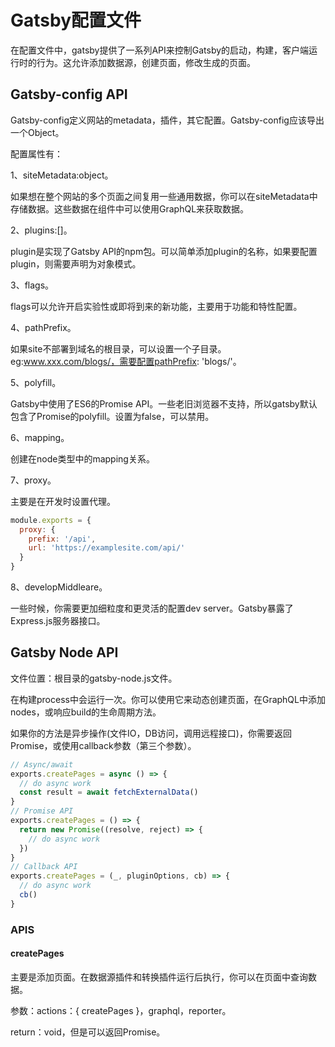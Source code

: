# Gatsby配置文件

在配置文件中，gatsby提供了一系列API来控制Gatsby的启动，构建，客户端运行时的行为。这允许添加数据源，创建页面，修改生成的页面。

## Gatsby-config API

Gatsby-config定义网站的metadata，插件，其它配置。Gatsby-config应该导出一个Object。

配置属性有：

1、siteMetadata:object。

如果想在整个网站的多个页面之间复用一些通用数据，你可以在siteMetadata中存储数据。这些数据在组件中可以使用GraphQL来获取数据。

2、plugins:[]。

plugin是实现了Gatsby API的npm包。可以简单添加plugin的名称，如果要配置plugin，则需要声明为对象模式。

3、flags。

flags可以允许开启实验性或即将到来的新功能，主要用于功能和特性配置。

4、pathPrefix。

如果site不部署到域名的根目录，可以设置一个子目录。eg:www.xxx.com/blogs/，需要配置pathPrefix: 'blogs/'。

5、polyfill。

Gatsby中使用了ES6的Promise API。一些老旧浏览器不支持，所以gatsby默认包含了Promise的polyfill。设置为false，可以禁用。

6、mapping。

创建在node类型中的mapping关系。

7、proxy。

主要是在开发时设置代理。

```js
module.exports = {
  proxy: {
    prefix: '/api',
    url: 'https://examplesite.com/api/'
  }
}
```

8、developMiddleare。

一些时候，你需要更加细粒度和更灵活的配置dev server。Gatsby暴露了Express.js服务器接口。


## Gatsby Node API

文件位置：根目录的gatsby-node.js文件。

在构建process中会运行一次。你可以使用它来动态创建页面，在GraphQL中添加nodes，或响应build的生命周期方法。

如果你的方法是异步操作(文件IO，DB访问，调用远程接口)，你需要返回Promise，或使用callback参数（第三个参数）。

```js
// Async/await
exports.createPages = async () => {
  // do async work
  const result = await fetchExternalData()
}
// Promise API
exports.createPages = () => {
  return new Promise((resolve, reject) => {
    // do async work
  })
}
// Callback API
exports.createPages = (_, pluginOptions, cb) => {
  // do async work
  cb()
}
```
### APIS
#### createPages

主要是添加页面。在数据源插件和转换插件运行后执行，你可以在页面中查询数据。

参数：actions：{ createPages }，graphql，reporter。

return：void，但是可以返回Promise。


